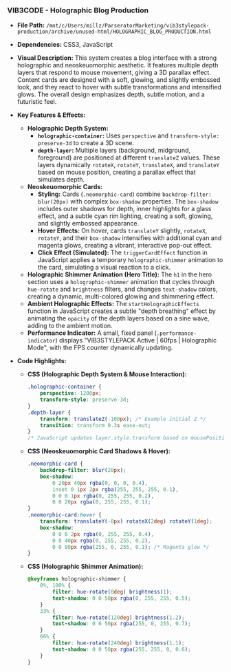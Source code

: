 
### VIB3CODE - Holographic Blog Production

*   **File Path:** `/mnt/c/Users/millz/ParseratorMarketing/vib3stylepack-production/archive/unused-html/HOLOGRAPHIC_BLOG_PRODUCTION.html`
*   **Dependencies:** CSS3, JavaScript
*   **Visual Description:** This system creates a blog interface with a strong holographic and neoskeuomorphic aesthetic. It features multiple depth layers that respond to mouse movement, giving a 3D parallax effect. Content cards are designed with a soft, glowing, and slightly embossed look, and they react to hover with subtle transformations and intensified glows. The overall design emphasizes depth, subtle motion, and a futuristic feel.
*   **Key Features & Effects:**

    *   **Holographic Depth System:**
        *   **`holographic-container`:** Uses `perspective` and `transform-style: preserve-3d` to create a 3D scene.
        *   **`depth-layer`:** Multiple layers (background, midground, foreground) are positioned at different `translateZ` values. These layers dynamically `rotateX`, `rotateY`, `translateX`, and `translateY` based on mouse position, creating a parallax effect that simulates depth.
    *   **Neoskeuomorphic Cards:**
        *   **Styling:** Cards (`.neomorphic-card`) combine `backdrop-filter: blur(20px)` with complex `box-shadow` properties. The `box-shadow` includes outer shadows for depth, inner highlights for a glass effect, and a subtle cyan rim lighting, creating a soft, glowing, and slightly embossed appearance.
        *   **Hover Effects:** On hover, cards `translateY` slightly, `rotateX`, `rotateY`, and their `box-shadow` intensifies with additional cyan and magenta glows, creating a vibrant, interactive pop-out effect.
        *   **Click Effect (Simulated):** The `triggerCardEffect` function in JavaScript applies a temporary `holographic-shimmer` animation to the card, simulating a visual reaction to a click.
    *   **Holographic Shimmer Animation (Hero Title):** The `h1` in the hero section uses a `holographic-shimmer` animation that cycles through `hue-rotate` and `brightness` filters, and changes `text-shadow` colors, creating a dynamic, multi-colored glowing and shimmering effect.
    *   **Ambient Holographic Effects:** The `startHolographicEffects` function in JavaScript creates a subtle "depth breathing" effect by animating the `opacity` of the depth layers based on a sine wave, adding to the ambient motion.
    *   **Performance Indicator:** A small, fixed panel (`.performance-indicator`) displays "VIB3STYLEPACK Active | 60fps | Holographic Mode", with the FPS counter dynamically updating.
*   **Code Highlights:**

    *   **CSS (Holographic Depth System & Mouse Interaction):**
        ```css
        .holographic-container {
            perspective: 1200px;
            transform-style: preserve-3d;
        }
        .depth-layer {
            transform: translateZ(-100px); /* Example initial Z */
            transition: transform 0.3s ease-out;
        }
        /* JavaScript updates layer.style.transform based on mousePosition */
        ```

    *   **CSS (Neoskeuomorphic Card Shadows & Hover):**
        ```css
        .neomorphic-card {
            backdrop-filter: blur(20px);
            box-shadow:
                0 20px 40px rgba(0, 0, 0, 0.4),
                inset 0 1px 2px rgba(255, 255, 255, 0.1),
                0 0 0 1px rgba(0, 255, 255, 0.2),
                0 0 20px rgba(0, 255, 255, 0.1);
        }
        .neomorphic-card:hover {
            transform: translateY(-8px) rotateX(2deg) rotateY(1deg);
            box-shadow:
                0 0 0 2px rgba(0, 255, 255, 0.4),
                0 0 40px rgba(0, 255, 255, 0.2),
                0 0 80px rgba(255, 0, 255, 0.1); /* Magenta glow */
        }
        ```

    *   **CSS (Holographic Shimmer Animation):**
        ```css
        @keyframes holographic-shimmer {
            0%, 100% {
                filter: hue-rotate(0deg) brightness(1);
                text-shadow: 0 0 50px rgba(0, 255, 255, 0.5);
            }
            33% {
                filter: hue-rotate(120deg) brightness(1.2);
                text-shadow: 0 0 50px rgba(255, 0, 255, 0.7);
            }
            66% {
                filter: hue-rotate(240deg) brightness(1.1);
                text-shadow: 0 0 50px rgba(255, 255, 0, 0.6);
            }
        }
        ```
